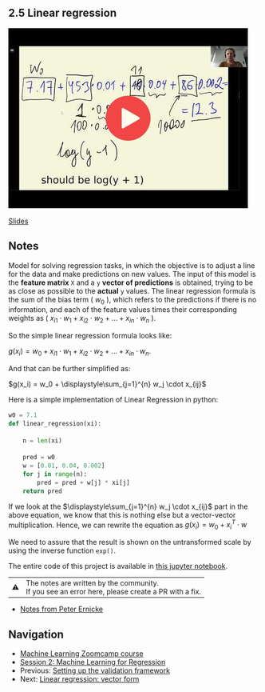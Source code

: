 
## 2.5 Linear regression

<a href="https://www.youtube.com/watch?v=Dn1eTQLsOdA&list=PL3MmuxUbc_hIhxl5Ji8t4O6lPAOpHaCLR&index=16"><img src="images/thumbnail-2-05.jpg"></a>

[Slides](https://www.slideshare.net/AlexeyGrigorev/ml-zoomcamp-2-slides)


## Notes

Model for solving regression tasks, in which the objective is to adjust a line for the data and make predictions on new values. The input of this model is the **feature matrix** `X` and a `y` **vector of predictions** is obtained, trying to be as close as possible to the **actual** `y` values. The linear regression formula is the sum of the bias term \( $w_0$ \), which refers to the predictions if there is no information, and each of the feature values times their corresponding weights as \( $x_{i1} \cdot w_1 + x_{i2} \cdot w_2 + ... + x_{in} \cdot w_n$ \).

So the simple linear regression formula looks like:

$g(x_i) = w_0 + x_{i1} \cdot w_1 + x_{i2} \cdot w_2 + ... + x_{in} \cdot w_n$.

And that can be further simplified as:

$g(x_i) = w_0 + \displaystyle\sum_{j=1}^{n} w_j \cdot x_{ij}$

Here is a simple implementation of Linear Regression in python:

~~~~python
w0 = 7.1
def linear_regression(xi):
    
    n = len(xi)
    
    pred = w0
    w = [0.01, 0.04, 0.002]
    for j in range(n):
        pred = pred + w[j] * xi[j]
    return pred
~~~~
        

If we look at the $\displaystyle\sum_{j=1}^{n} w_j \cdot x_{ij}$ part in the above equation, we know that this is nothing else but a vector-vector multiplication. Hence, we can rewrite the equation as $g(x_i) = w_0 + x_i^T \cdot w$

We need to assure that the result is shown on the untransformed scale by using the inverse function `exp()`. 

The entire code of this project is available in [this jupyter notebook](https://github.com/alexeygrigorev/mlbookcamp-code/blob/master/chapter-02-car-price/02-carprice.ipynb).  

<table>
   <tr>
      <td>⚠️</td>
      <td>
         The notes are written by the community. <br>
         If you see an error here, please create a PR with a fix.
      </td>
   </tr>
</table>

* [Notes from Peter Ernicke](https://knowmledge.com/2023/09/20/ml-zoomcamp-2023-machine-learning-for-regression-part-4/)

## Navigation

* [Machine Learning Zoomcamp course](../)
* [Session 2: Machine Learning for Regression](./)
* Previous: [Setting up the validation framework](04-validation-framework.md)
* Next: [Linear regression: vector form](06-linear-regression-vector.md)
